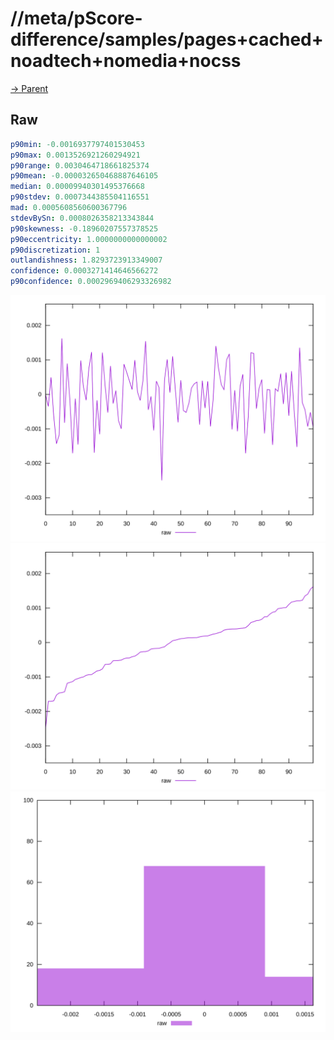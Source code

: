 
# //meta/pScore-difference/samples/pages+cached+noadtech+nomedia+nocss

[→ Parent](../..)


## Raw


```yaml
p90min: -0.0016937797401530453
p90max: 0.0013526921260294921
p90range: 0.0030464718661825374
p90mean: -0.000032650468887646105
median: 0.00009940301495376668
p90stdev: 0.0007344385504116551
mad: 0.0005608560600367796
stdevBySn: 0.0008026358213343844
p90skewness: -0.18960207557378525
p90eccentricity: 1.0000000000000002
p90discretization: 1
outlandishness: 1.8293723913349007
confidence: 0.0003271414646566272
p90confidence: 0.0002969406293326982

```

![PLOT: raw-values](./raw/values.svg)![PLOT: raw-sorted](./raw/sorted.svg)![PLOT: raw-histogram](./raw/histogram.svg)